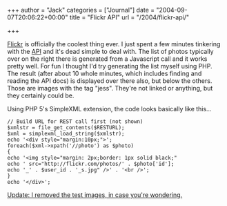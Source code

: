 +++
author = "Jack"
categories = ["Journal"]
date = "2004-09-07T20:06:22+00:00"
title = "Flickr API"
url = "/2004/flickr-api/"

+++

[Flickr][1] is officially the coolest thing ever. I just spent a few minutes tinkering with the [API][2] and it's dead simple to deal with. The list of photos typically over on the right there is generated from a Javascript call and it works pretty well. For fun I thought I'd try generating the list myself using PHP. The result (after about 10 whole minutes, which includes finding and reading the API docs) is displayed over there also, but below the others. Those are images with the tag "jess". They're not linked or anything, but they certainly could be.

Using PHP 5's SimpleXML extension, the code looks basically like this&#8230;

    
    // Build URL for REST call first (not shown)
    $xmlstr = file_get_contents($RESTURL);
    $xml = simplexml_load_string($xmlstr);
    echo '<div style="margin:10px;">';
    foreach($xml->xpath('//photo') as $photo)
    {
    echo '<img style="margin: 2px;border: 1px solid black;"
    echo ' src="http://flickr.com/photos/' . $photo['id'];
    echo '_' . $user_id . '_s.jpg" />' . '<br />';
    }
    echo '</div>';
    
    

<ins>Update: I removed the test images, in case you're wondering.</ins>

 [1]: http://flickr.com
 [2]: http://www.flickr.com/services/api/